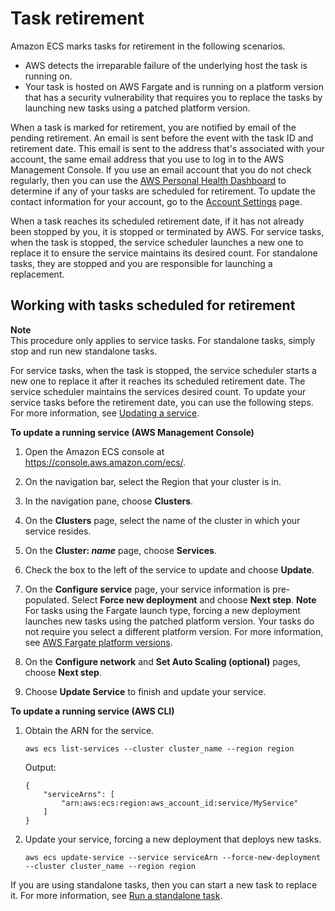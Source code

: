 # Task retirement<a name="task-retirement"></a>

Amazon ECS marks tasks for retirement in the following scenarios\.
+ AWS detects the irreparable failure of the underlying host the task is running on\.
+ Your task is hosted on AWS Fargate and is running on a platform version that has a security vulnerability that requires you to replace the tasks by launching new tasks using a patched platform version\.

When a task is marked for retirement, you are notified by email of the pending retirement\. An email is sent before the event with the task ID and retirement date\. This email is sent to the address that's associated with your account, the same email address that you use to log in to the AWS Management Console\. If you use an email account that you do not check regularly, then you can use the [AWS Personal Health Dashboard](http://aws.amazon.com/premiumsupport/phd/) to determine if any of your tasks are scheduled for retirement\. To update the contact information for your account, go to the [Account Settings](https://console.aws.amazon.com/billing/home?#/account) page\.

When a task reaches its scheduled retirement date, if it has not already been stopped by you, it is stopped or terminated by AWS\. For service tasks, when the task is stopped, the service scheduler launches a new one to replace it to ensure the service maintains its desired count\. For standalone tasks, they are stopped and you are responsible for launching a replacement\.

## Working with tasks scheduled for retirement<a name="task-retirement-working"></a>

**Note**  
This procedure only applies to service tasks\. For standalone tasks, simply stop and run new standalone tasks\.

For service tasks, when the task is stopped, the service scheduler starts a new one to replace it after it reaches its scheduled retirement date\. The service scheduler maintains the services desired count\. To update your service tasks before the retirement date, you can use the following steps\. For more information, see [Updating a service](update-service.md)\.

**To update a running service \(AWS Management Console\)**

1. Open the Amazon ECS console at [https://console\.aws\.amazon\.com/ecs/](https://console.aws.amazon.com/ecs/)\.

1. On the navigation bar, select the Region that your cluster is in\.

1. In the navigation pane, choose **Clusters**\.

1. On the **Clusters** page, select the name of the cluster in which your service resides\.

1. On the **Cluster: *name*** page, choose **Services**\.

1. Check the box to the left of the service to update and choose **Update**\.

1. On the **Configure service** page, your service information is pre\-populated\. Select **Force new deployment** and choose **Next step**\.
**Note**  
For tasks using the Fargate launch type, forcing a new deployment launches new tasks using the patched platform version\. Your tasks do not require you select a different platform version\. For more information, see [AWS Fargate platform versions](platform_versions.md)\.

1. On the **Configure network** and **Set Auto Scaling \(optional\)** pages, choose **Next step**\.

1. Choose **Update Service** to finish and update your service\.

**To update a running service \(AWS CLI\)**

1. Obtain the ARN for the service\.

   ```
   aws ecs list-services --cluster cluster_name --region region
   ```

   Output:

   ```
   {
       "serviceArns": [
           "arn:aws:ecs:region:aws_account_id:service/MyService"
       ]
   }
   ```

1. Update your service, forcing a new deployment that deploys new tasks\.

   ```
   aws ecs update-service --service serviceArn --force-new-deployment --cluster cluster_name --region region
   ```

If you are using standalone tasks, then you can start a new task to replace it\. For more information, see [Run a standalone task](ecs_run_task.md)\.